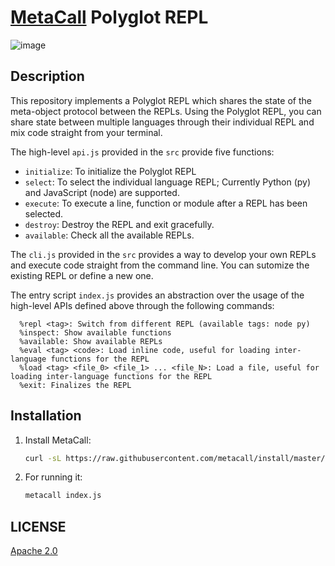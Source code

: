 # [MetaCall](https://github.com/metacall/core/) Polyglot REPL

![image](assets/terminal.gif)

## Description

This repository implements a Polyglot REPL which shares the state of the meta-object protocol between the REPLs. Using the Polyglot REPL, you can share state between multiple languages through their individual REPL and mix code straight from your terminal.

The high-level `api.js` provided in the `src` provide five functions:
- `initialize`: To initialize the Polyglot REPL
- `select`: To select the individual language REPL; Currently Python (py) and JavaScript (node) are supported.
- `execute`: To execute a line, function or module after a REPL has been selected.
- `destroy`: Destroy the REPL and exit gracefully.
- `available`: Check all the available REPLs.

The `cli.js` provided in the `src` provides a way to develop your own REPLs and execute code straight from the command line. You can sutomize the existing REPL or define a new one.

The entry script `index.js` provides an abstraction over the usage of the high-level APIs defined above through the following commands:

```
  %repl <tag>: Switch from different REPL (available tags: node py)
  %inspect: Show available functions
  %available: Show available REPLs
  %eval <tag> <code>: Load inline code, useful for loading inter-language functions for the REPL
  %load <tag> <file_0> <file_1> ... <file_N>: Load a file, useful for loading inter-language functions for the REPL
  %exit: Finalizes the REPL
```

## Installation

1) Install MetaCall:
    ```sh
    curl -sL https://raw.githubusercontent.com/metacall/install/master/install.sh | sh
    ```

2) For running it:
    ```sh
    metacall index.js
    ```

## LICENSE

[Apache 2.0](LICENSE)
